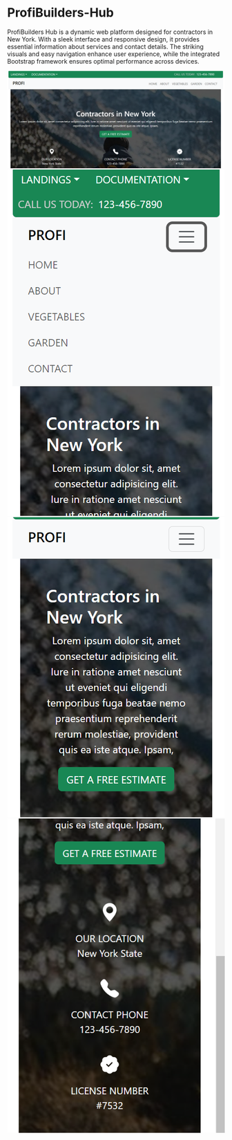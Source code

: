 # ProfiBuilders-Hub
ProfiBuilders Hub is a dynamic web platform designed for contractors in New York. With a sleek interface and responsive design, it provides essential information about services and contact details. The striking visuals and easy navigation enhance user experience, while the integrated Bootstrap framework ensures optimal performance across devices.

<img src="scr1.png">
<img src="scr2.png">
<img src="scr3.png">
<img src="scr4.png">
